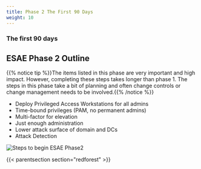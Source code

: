 ```yaml
---
title: Phase 2 The First 90 Days
weight: 10
---
```


### The first 90 days

## ESAE Phase 2 Outline

{{% notice tip %}}The items listed in this phase are very important and high impact. However, completing these steps takes longer than phase 1. The steps in this phase take a bit of planning and often change controls or change management needs to be involved.{{% /notice %}}

* Deploy Privileged Access Workstations for all admins
* Time-bound privileges (PAM, no permanent admins)
* Multi-factor for elevation
* Just enough administration
* Lower attack surface of domain and DCs
* Attack Detection

![Steps to begin ESAE Phase2](</redforest/images/Protecting Admin Privileges 90 Days.png?classes=shadow>)

{{< parentsection section="redforest" >}}
